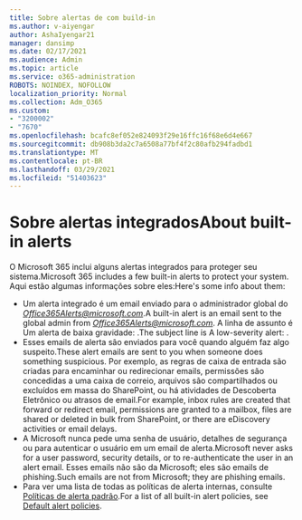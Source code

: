 ```yaml
---
title: Sobre alertas de com build-in
ms.author: v-aiyengar
author: AshaIyengar21
manager: dansimp
ms.date: 02/17/2021
ms.audience: Admin
ms.topic: article
ms.service: o365-administration
ROBOTS: NOINDEX, NOFOLLOW
localization_priority: Normal
ms.collection: Adm_O365
ms.custom:
- "3200002"
- "7670"
ms.openlocfilehash: bcafc8ef052e824093f29e16ffc16f68e6d4e667
ms.sourcegitcommit: db908b3da2c7a6508a77bf4f2c80afb294fadbd1
ms.translationtype: MT
ms.contentlocale: pt-BR
ms.lasthandoff: 03/29/2021
ms.locfileid: "51403623"
---
```

# <a name="about-built-in-alerts"></a><span data-ttu-id="d4106-102">Sobre alertas integrados</span><span class="sxs-lookup"><span data-stu-id="d4106-102">About built-in alerts</span></span>

<span data-ttu-id="d4106-103">O Microsoft 365 inclui alguns alertas integrados para proteger seu sistema.</span><span class="sxs-lookup"><span data-stu-id="d4106-103">Microsoft 365 includes a few built-in alerts to protect your system.</span></span> <span data-ttu-id="d4106-104">Aqui estão algumas informações sobre eles:</span><span class="sxs-lookup"><span data-stu-id="d4106-104">Here's some info about them:</span></span>

- <span data-ttu-id="d4106-105">Um alerta integrado é um email enviado para o administrador global do *Office365Alerts@microsoft.com*.</span><span class="sxs-lookup"><span data-stu-id="d4106-105">A built-in alert is an email sent to the global admin from *Office365Alerts@microsoft.com*.</span></span> <span data-ttu-id="d4106-106">A linha de assunto é Um alerta de baixa gravidade: <name of alert policy> .</span><span class="sxs-lookup"><span data-stu-id="d4106-106">The subject line is A low-severity alert: <name of alert policy>.</span></span>
- <span data-ttu-id="d4106-107">Esses emails de alerta são enviados para você quando alguém faz algo suspeito.</span><span class="sxs-lookup"><span data-stu-id="d4106-107">These alert emails are sent to you when someone does something suspicious.</span></span> <span data-ttu-id="d4106-108">Por exemplo, as regras de caixa de entrada são criadas para encaminhar ou redirecionar emails, permissões são concedidas a uma caixa de correio, arquivos são compartilhados ou excluídos em massa do SharePoint, ou há atividades de Descoberta Eletrônico ou atrasos de email.</span><span class="sxs-lookup"><span data-stu-id="d4106-108">For example, inbox rules are created that forward or redirect email, permissions are granted to a mailbox, files are shared or deleted in bulk from SharePoint, or there are eDiscovery activities or email delays.</span></span>
- <span data-ttu-id="d4106-109">A Microsoft nunca pede uma senha de usuário, detalhes de segurança ou para autenticar o usuário em um email de alerta.</span><span class="sxs-lookup"><span data-stu-id="d4106-109">Microsoft never asks for a user password, security details, or to re-authenticate the user in an alert email.</span></span> <span data-ttu-id="d4106-110">Esses emails não são da Microsoft; eles são emails de phishing.</span><span class="sxs-lookup"><span data-stu-id="d4106-110">Such emails are not from Microsoft; they are phishing emails.</span></span>
- <span data-ttu-id="d4106-111">Para ver uma lista de todas as políticas de alerta internas, consulte [Políticas de alerta padrão](https://go.microsoft.com/fwlink/?linkid=2103170).</span><span class="sxs-lookup"><span data-stu-id="d4106-111">For a list of all built-in alert policies, see [Default alert policies](https://go.microsoft.com/fwlink/?linkid=2103170).</span></span>